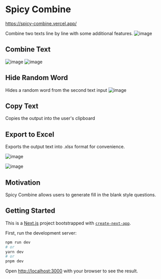 # Spicy Combine
https://spicy-combine.vercel.app/

Combine two texts line by line with some additional features.
![image](https://user-images.githubusercontent.com/89943158/227053125-bc6bff04-fbd0-446f-8f04-fa6796f8453d.png)


## Combine Text
![image](https://user-images.githubusercontent.com/89943158/227053390-6309a1db-82d0-47a2-8618-02bf04e36b3a.png)
![image](https://user-images.githubusercontent.com/89943158/227053458-644dd84f-d4db-490f-b7b5-a547f85e1cd9.png)

## Hide Random Word
Hides a random word from the second text input
![image](https://user-images.githubusercontent.com/89943158/227053537-73fd3083-c11b-4f38-aa26-b1f22bdaa3a1.png)

## Copy Text
Copies the output into the user's clipboard

## Export to Excel
Exports the output text into .xlsx format for convenience.

![image](https://user-images.githubusercontent.com/89943158/227053751-6b425c6e-6d99-4286-828f-c4166df269e9.png)

![image](https://user-images.githubusercontent.com/89943158/227054306-06394c8a-29cf-4851-a904-a2a4a829cc23.png)


## Motivation
Spicy Combine allows users to generate fill in the blank style questions. 

## Getting Started
This is a [Next.js](https://nextjs.org/) project bootstrapped with [`create-next-app`](https://github.com/vercel/next.js/tree/canary/packages/create-next-app).


First, run the development server:

```bash
npm run dev
# or
yarn dev
# or
pnpm dev
```

Open [http://localhost:3000](http://localhost:3000) with your browser to see the result.
